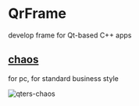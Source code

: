 # QrFrame
develop frame for Qt-based C++ apps
 
## [chaos](https://github.com/Qters/QrFrame/tree/master/chaos)
for pc, for standard business style

![qters-chaos](http://img.hoop8.com/1607C/10cJIqk1.png)
